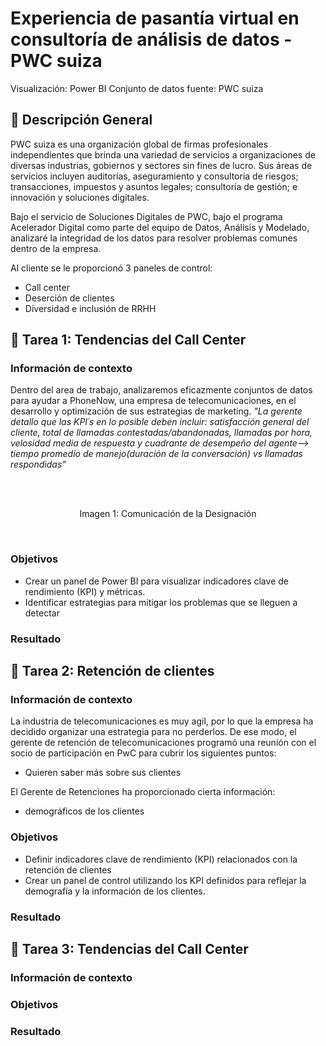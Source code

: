 # Experiencia de pasantía virtual en consultoría de análisis de datos - PWC suiza
Visualización: Power BI<es>
Conjunto de datos fuente: PWC suiza<es>

## 📂 Descripción General
PWC suiza es una organización global de firmas profesionales independientes que brinda una variedad de servicios a organizaciones de diversas industrias, gobiernos y sectores sin fines de lucro. Sus áreas de servicios incluyen auditorías, aseguramiento y consultoría de riesgos; transacciones, impuestos y asuntos legales; consultoría de gestión; e innovación y soluciones digitales.

Bajo el servicio de Soluciones Digitales de PWC, bajo el programa Acelerador Digital como parte del equipo de Datos, Análisis y Modelado,  analizaré la integridad de los datos para resolver problemas comunes dentro de la empresa.

Al cliente se le proporcionó 3 paneles de control:
- Call center
- Deserción de clientes
- Diversidad e inclusión de RRHH

## 📂 Tarea 1: Tendencias del Call Center

### **Información de contexto**
Dentro del area de trabajo, analizaremos eficazmente conjuntos de datos para ayudar a PhoneNow, una empresa de telecomunicaciones, en el desarrollo y optimización de sus estrategias de marketing.
*"La gerente detallo que las KPI´s en lo posible deben incluir: satisfacción general del cliente, total de llamadas contestadas/abandonadas, llamadas por hora, velosidad media de respuesta y cuadrante de desempeño del agente--> tiempo promedio de manejo(duración de la conversación) vs llamadas respondidas"*

<br>
<p align="center">
<kbd> <imagen width="80" alt="eer" src="https://github.com/litahu/project_pwc/blob/main/activos/i_task1.JPG"></kbd> <br>
  Imagen 1: Comunicación de la Designación
</p>
  
<br>

### **Objetivos**
- Crear un panel de Power BI para visualizar indicadores clave de rendimiento (KPI) y métricas.
- Identificar estrategias para mitigar los problemas que se lleguen a detectar

### **Resultado**




## 📂 Tarea 2: Retención de clientes

### **Información de contexto**
La industria de telecomunicaciones es muy agil, por lo que la empresa ha decidido organizar una estrategia para no perderlos. De ese modo, el gerente de retención de telecomunicaciones programó una reunión con el socio de participación en PwC para cubrir los siguientes puntos:  
- Quieren saber más sobre sus clientes


El Gerente de Retenciones ha proporcionado cierta información:
- demográficos de los clientes


### **Objetivos**
- Definir indicadores clave de rendimiento (KPI) relacionados con la retención de clientes
- Crear un panel de control utilizando los KPI definidos para reflejar la demografía y la información de los clientes.

### **Resultado**




## 📂 Tarea 3: Tendencias del Call Center

### **Información de contexto**


### **Objetivos**

### **Resultado**

